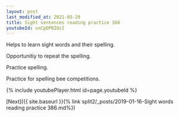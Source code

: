 ```yaml
---
layout: post
last_modified_at: 2021-03-29
title: Sight sentences reading practice 168
youtubeId: xnCpDPBIQzI
---
```

 
 
Helps to learn sight words and their spelling.

Opportunitiy to repeat the spelling. 

Practice spelling. 
 
Practice for spelling bee competitions. 
 
{% include youtubePlayer.html id=page.youtubeId %}
 
 

[Next]({{ site.baseurl }}{% link  split2/_posts/2019-01-16-Sight words reading practice 386.md%})
 
